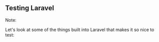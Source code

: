 ## Testing Laravel

Note:

Let's look at some of the things built into Laravel that makes it so nice to test:
